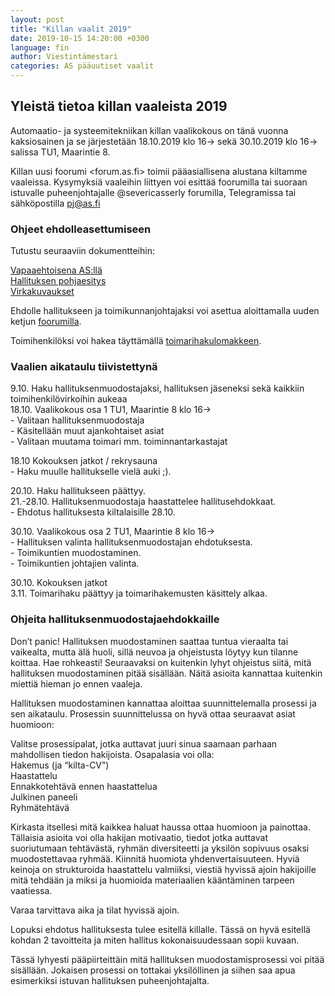 ```yaml
---
layout: post
title: "Killan vaalit 2019"
date: 2019-10-15 14:20:00 +0300
language: fin
author: Viestintämestari
categories: AS pääuutiset vaalit
---
```

## Yleistä tietoa killan vaaleista 2019

Automaatio- ja systeemitekniikan killan vaalikokous on tänä vuonna kaksiosainen ja se järjestetään 18.10.2019 klo 16-> sekä 30.10.2019 klo 16-> salissa TU1, Maarintie 8.

Killan uusi foorumi <forum.as.fi> toimii pääasiallisena alustana kiltamme vaaleissa.
Kysymyksiä vaaleihin liittyen voi esittää foorumilla tai suoraan istuvalle puheenjohtajalle @severicasserly forumilla, Telegramissa tai sähköpostilla pj@as.fi

### Ohjeet ehdolleasettumiseen

Tutustu seuraaviin dokumentteihin:

[Vapaaehtoisena AS:llä](https://old.as.fi/uutiset/2019/10/15/vapaaehtoisena.html)  
[Hallituksen pohjaesitys](https://old.as.fi/uutiset/2019/10/15/pohjaesitys.html)  
[Virkakuvaukset](https://old.as.fi/uutiset/2019/10/15/virkakuvaukset.html)  

Ehdolle hallitukseen ja toimikunnanjohtajaksi voi asettua aloittamalla uuden ketjun [foorumilla](https://forum.as.fi/c/vaalit-2019).

Toimihenkilöksi voi hakea täyttämällä [toimarihakulomakkeen](https://docs.google.com/forms/d/e/1FAIpQLSea4rVQHiCXHtTL4czVFpW0Zy10EvCVlbzuLRIUq1WhVzdF9Q/viewform).

### Vaalien aikataulu tiivistettynä

9.10. Haku hallituksenmuodostajaksi, hallituksen jäseneksi sekä kaikkiin toimihenkilövirkoihin aukeaa  
18.10. Vaalikokous osa 1 TU1, Maarintie 8 klo 16->  
    - Valitaan hallituksenmuodostaja  
    - Käsitellään muut ajankohtaiset asiat  
    - Valitaan muutama toimari mm. toiminnantarkastajat 
 
18.10 Kokouksen jatkot / rekrysauna  
    - Haku muulle hallitukselle vielä auki ;).  

20.10. Haku hallitukseen päättyy.  
21.-28.10. Hallituksenmuodostaja haastattelee hallitusehdokkaat.  
    - Ehdotus hallituksesta kiltalaisille 28.10.

30.10. Vaalikokous osa 2 TU1, Maarintie 8 klo 16->  
    - Hallituksen valinta hallituksenmuodostajan ehdotuksesta.  
    - Toimikuntien muodostaminen.  
    - Toimikuntien johtajien valinta.

30.10. Kokouksen jatkot  
3.11. Toimarihaku päättyy ja toimarihakemusten käsittely alkaa.

### Ohjeita hallituksenmuodostajaehdokkaille

Don’t panic! Hallituksen muodostaminen saattaa tuntua vieraalta tai vaikealta, mutta älä huoli, sillä neuvoa ja ohjeistusta löytyy kun tilanne koittaa. Hae rohkeasti! Seuraavaksi on kuitenkin lyhyt ohjeistus siitä, mitä hallituksen muodostaminen pitää sisällään. Näitä asioita kannattaa kuitenkin miettiä hieman jo ennen vaaleja.

Hallituksen muodostaminen kannattaa aloittaa suunnittelemalla prosessi ja sen aikataulu.
Prosessin suunnittelussa on hyvä ottaa seuraavat asiat huomioon:

Valitse prosessipalat, jotka auttavat juuri sinua saamaan parhaan mahdollisen tiedon hakijoista. Osapalasia voi olla:  
Hakemus (ja “kilta-CV”)  
Haastattelu  
Ennakkotehtävä ennen haastattelua  
Julkinen paneeli  
Ryhmätehtävä  

Kirkasta itsellesi mitä kaikkea haluat haussa ottaa huomioon ja painottaa. Tällaisia asioita voi olla hakijan motivaatio, tiedot jotka auttavat suoriutumaan tehtävästä, ryhmän diversiteetti ja yksilön sopivuus osaksi muodostettavaa ryhmää.
Kiinnitä huomiota yhdenvertaisuuteen. Hyviä keinoja on strukturoida haastattelu valmiiksi, viestiä hyvissä ajoin hakijoille mitä tehdään ja miksi ja huomioida materiaalien kääntäminen tarpeen vaatiessa.

Varaa tarvittava aika ja tilat hyvissä ajoin.

Lopuksi ehdotus hallituksesta tulee esitellä killalle. Tässä on hyvä esitellä kohdan 2 tavoitteita ja miten hallitus kokonaisuudessaan sopii kuvaan.

Tässä lyhyesti pääpiirteittäin mitä hallituksen muodostamisprosessi voi pitää sisällään. Jokaisen prosessi on tottakai yksilöllinen ja siihen saa apua esimerkiksi istuvan hallituksen puheenjohtajalta.
